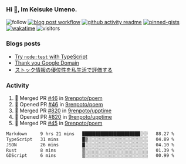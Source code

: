 ### Hi 👋, Im Keisuke Umeno.

<!--
**9renpoto/9renpoto** is a ✨ _special_ ✨ repository because its `README.md` (this file) appears on your GitHub profile.

Here are some ideas to get you started:

- 🔭 I’m currently working on ...
- 🌱 I’m currently learning ...
- 👯 I’m looking to collaborate on ...
- 🤔 I’m looking for help with ...
- 💬 Ask me about ...
- 📫 How to reach me: ...
- 😄 Pronouns: ...
- ⚡ Fun fact: ...
-->

![follow](https://img.shields.io/github/followers/9renpoto?label=Follow&style=social)
[![blog post workflow](https://github.com/9renpoto/9renpoto/actions/workflows/blog.yml/badge.svg)](https://github.com/9renpoto/9renpoto/actions/workflows/blog.yml)
[![github activity readme](https://github.com/9renpoto/9renpoto/actions/workflows/activity.yml/badge.svg)](https://github.com/9renpoto/9renpoto/actions/workflows/activity.yml)
[![pinned-gists](https://github.com/9renpoto/9renpoto/actions/workflows/pin-gist.yml/badge.svg)](https://github.com/9renpoto/9renpoto/actions/workflows/pin-gist.yml)
[![wakatime](https://github.com/9renpoto/9renpoto/actions/workflows/waka-readme-status.yml/badge.svg)](https://github.com/9renpoto/9renpoto/actions/workflows/waka-readme-status.yml)
![visitors](https://komarev.com/ghpvc/?username=9renpoto&label=Profile%20views&color=0e75b6&style=flat)

### Blogs posts

<!-- BLOG-POST-LIST:START -->
- [Try `node:test` with TypeScript](https://9renpoto.win/entry/2023/07/23/node-test-runner)
- [Thank you Google Domain](https://9renpoto.win/entry/2023/07/08/new-domain)
- [ストック情報の優位性を私生活で評価する](https://9renpoto.win/entry/2023/05/28/stock)
<!-- BLOG-POST-LIST:END -->

### Activity

<!--START_SECTION:activity-->
1. 🎉 Merged PR [#46](https://github.com/9renpoto/poem/pull/46) in [9renpoto/poem](https://github.com/9renpoto/poem)
2. 💪 Opened PR [#46](https://github.com/9renpoto/poem/pull/46) in [9renpoto/poem](https://github.com/9renpoto/poem)
3. 🎉 Merged PR [#820](https://github.com/9renpoto/upptime/pull/820) in [9renpoto/upptime](https://github.com/9renpoto/upptime)
4. 💪 Opened PR [#820](https://github.com/9renpoto/upptime/pull/820) in [9renpoto/upptime](https://github.com/9renpoto/upptime)
5. 🎉 Merged PR [#45](https://github.com/9renpoto/poem/pull/45) in [9renpoto/poem](https://github.com/9renpoto/poem)
<!--END_SECTION:activity-->

<!--START_SECTION:waka-->

```txt
Markdown     9 hrs 21 mins   ██████████████████████░░░   88.27 %
TypeScript   31 mins         █▒░░░░░░░░░░░░░░░░░░░░░░░   04.89 %
JSON         26 mins         █░░░░░░░░░░░░░░░░░░░░░░░░   04.10 %
Rust         8 mins          ▒░░░░░░░░░░░░░░░░░░░░░░░░   01.39 %
GDScript     6 mins          ▒░░░░░░░░░░░░░░░░░░░░░░░░   00.99 %
```

<!--END_SECTION:waka-->
